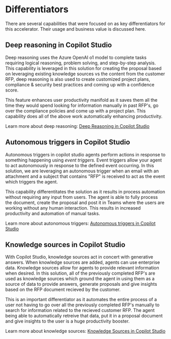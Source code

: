 # Differentiators

There are several capabilities that were focused on as key differentiators for this accelerator. Their usage and business value is discussed here.

## Deep reasoning in Copilot Studio

Deep reasoning uses the Azure OpenAI o1 model to complete tasks requiring logical reasoning, problem solving, and step-by-step analysis. This capability is leveraged in this solution for creating the proposal based on leveraging existing knowledge sources vs the content from the customer RFP, deep reasoning is also used to create customized project plans, compliance & security best practices and coming up with a confidence score.

This feature enhances user productivity manifold as it saves them all the time they would spend looking for information manually in past RFP's, go over the compliance policies and come up with a project plan. This capability does all of the above work automatically enhancing productivity.

Learn more about deep reasoning: [Deep Reasoning in Copilot Studio](https://www.youtube.com/watch?v=_v9ri9eoVFg)

## Autonomous triggers in Copilot Studio

Autonomous triggers in copilot studio agents perform actions in response to something happening using *event triggers.* Event triggers allow your agent to act autonomously in response to the defined event occurring. In this solution, we are leveraging an autonomous trigger when an email with an attachment and a subject that contains "RFP" is received to act as the event which triggers the agent.

This capability differentitates the solution as it results in process automation without requiring any input from users. The agent is able to fully process the document, create the proposal and post it in Teams where the users are working without any human interaction. This results in increased productivity and automation of manual tasks.

Learn more about autonomous triggers: [Autonomous triggers in Copilot Studio](https://learn.microsoft.com/en-us/microsoft-copilot-studio/authoring-triggers-about)

## Knowledge sources in Copilot Studio

With Copilot Studio, knowledge sources act in concert with generative answers. When knowledge sources are added, agents can use enterprise data. Knowledge sources allow for agents to provide relevant information when desired. In this solution, all of the previously completed RFP's are used as knowledge sources which ground the agent in using them as a source of data to provide answers, generate proposals and give insights based on the RFP document recieved by the customer.

This is an important differentiator as it automates the entire process of a user not having to go over all the previously completed RFP's manually to search for information related to the recieved customer RFP. The agent being able to automatically retreive that data, put it in a proposal document and give insights to the user is a huge productivity booster.

Learn more about knowledge sources: [Knowledge Sources in Copilot Studio](https://learn.microsoft.com/en-us/microsoft-copilot-studio/knowledge-copilot-studio)
